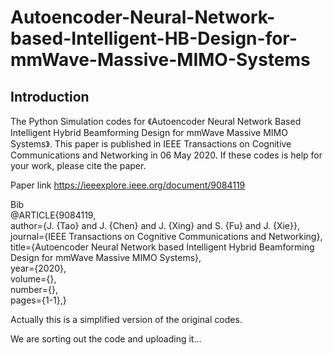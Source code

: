 # Autoencoder-Neural-Network-based-Intelligent-HB-Design-for-mmWave-Massive-MIMO-Systems
## Introduction
The Python Simulation codes for 《Autoencoder Neural Network Based Intelligent Hybrid Beamforming Design for mmWave Massive MIMO Systems》. This paper is published in IEEE Transactions on Cognitive Communications and Networking in 06 May 2020. If these codes is help for your work, please cite the paper.   
  
Paper link https://ieeexplore.ieee.org/document/9084119 
  
Bib   
@ARTICLE{9084119,  
  author={J. {Tao} and J. {Chen} and J. {Xing} and S. {Fu} and J. {Xie}},  
  journal={IEEE Transactions on Cognitive Communications and Networking}, 
  title={Autoencoder Neural Network based Intelligent Hybrid Beamforming Design for mmWave Massive MIMO Systems},   
  year={2020},  
  volume={},  
  number={},  
  pages={1-1},}  

Actually this is a simplified version of the original codes.  


We are sorting out the code and uploading it...
